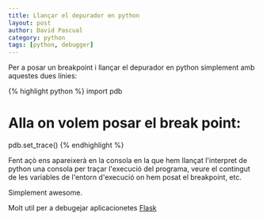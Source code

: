 ```yaml
---
title: Llançar el depurador en python
layout: post
author: David Pascual
category: python
tags: [python, debugger]
---
```


Per a posar un breakpoint i llançar el depurador en python simplement amb aquestes dues línies:

{% highlight python %}
import pdb

# Alla on volem posar el break point:
pdb.set_trace()
{% endhighlight %}

Fent açò ens apareixerà en la consola en la que hem llançat l'interpret de python una consola per traçar l'execució del programa, veure el contingut de les variables de l'entorn d'execució on hem posat el breakpoint, etc.

Simplement awesome.

Molt util per a debugejar aplicacionetes [Flask](http://flask.pocoo.org/)